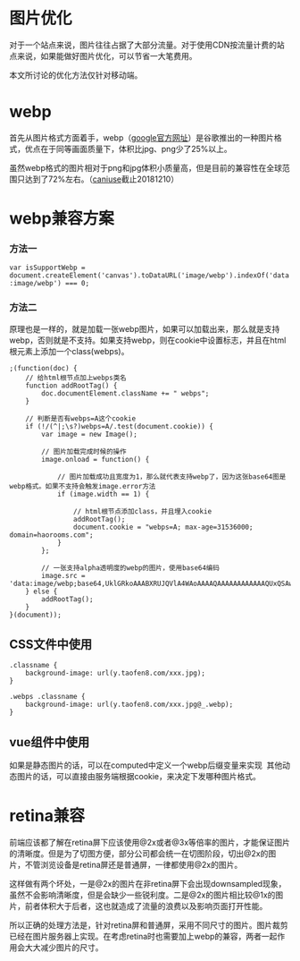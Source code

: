 # 图片优化
对于一个站点来说，图片往往占据了大部分流量。对于使用CDN按流量计费的站点来说，如果能做好图片优化，可以节省一大笔费用。

本文所讨论的优化方法仅针对移动端。

# webp
首先从图片格式方面着手，webp（[google官方网址](https://developers.google.com/speed/webp/)）是谷歌推出的一种图片格式，优点在于同等画面质量下，体积比jpg、png少了25%以上。

虽然webp格式的图片相对于png和jpg体积小质量高，但是目前的兼容性在全球范围只达到了72%左右。（[caniuse](https://caniuse.com/#search=webp)截止20181210）

# webp兼容方案
### 方法一
`var isSupportWebp = document.createElement('canvas').toDataURL('image/webp').indexOf('data:image/webp') === 0;`

### 方法二
原理也是一样的，就是加载一张webp图片，如果可以加载出来，那么就是支持webp，否则就是不支持。如果支持webp，则在cookie中设置标志，并且在html根元素上添加一个class(webps)。

    ;(function(doc) {
		// 给html根节点加上webps类名
		function addRootTag() {
			doc.documentElement.className += " webps";
		}

		// 判断是否有webps=A这个cookie
		if (!/(^|;\s?)webps=A/.test(document.cookie)) {
			var image = new Image();

			// 图片加载完成时候的操作
			image.onload = function() {

				// 图片加载成功且宽度为1，那么就代表支持webp了，因为这张base64图是webp格式。如果不支持会触发image.error方法
				if (image.width == 1) {

					// html根节点添加class，并且埋入cookie
					addRootTag();
					document.cookie = "webps=A; max-age=31536000; domain=haorooms.com";
				}
			};

			// 一张支持alpha透明度的webp的图片，使用base64编码
			image.src = 'data:image/webp;base64,UklGRkoAAABXRUJQVlA4WAoAAAAQAAAAAAAAAAAAQUxQSAwAAAARBxAR/Q9ERP8DAABWUDggGAAAABQBAJ0BKgEAAQAAAP4AAA3AAP7mtQAAAA==';
		} else {
			addRootTag();
		}
	}(document));

## CSS文件中使用
	.classname {
		background-image: url(y.taofen8.com/xxx.jpg);
	}

	.webps .classname {
		background-image: url(y.taofen8.com/xxx.jpg@_.webp);
	}
	
## vue组件中使用
如果是静态图片的话，可以在computed中定义一个webp后缀变量来实现
	<img :src="'y.taofen8.com/xxx.jpg' + webpSuffix" />
其他动态图片的话，可以直接由服务端根据cookie，来决定下发哪种图片格式。

# retina兼容
前端应该都了解在retina屏下应该使用@2x或者@3x等倍率的图片，才能保证图片的清晰度。但是为了切图方便，部分公司都会统一在切图阶段，切出@2x的图片，不管浏览设备是retina屏还是普通屏，一律都使用@2x的图片。

这样做有两个坏处，一是@2x的图片在非retina屏下会出现downsampled现象，虽然不会影响清晰度，但是会缺少一些锐利度。二是@2x的图片相比较@1x的图片，前者体积大于后者，这也就造成了流量的浪费以及影响页面打开性能。

所以正确的处理方法是，针对retina屏和普通屏，采用不同尺寸的图片。图片裁剪已经在图片服务器上实现。在考虑retina时也需要加上webp的兼容，两者一起作用会大大减少图片的尺寸。
